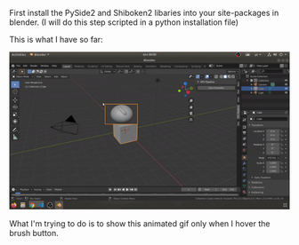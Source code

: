 First install the PySide2 and Shiboken2 libaries into your site-packages in blender.
(I will do this step scripted in a python installation file)

This is what I have so far:

![](animation.gif)

What I'm trying to do is to show this animated gif only when I hover the brush button.